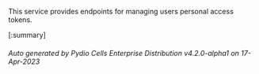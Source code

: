 






This service provides endpoints for managing users personal access tokens.

[:summary]

###### Auto generated by Pydio Cells Enterprise Distribution v4.2.0-alpha1 on 17-Apr-2023
